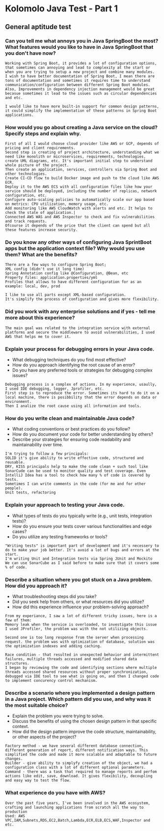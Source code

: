 # Kolomolo Java Test - Part 1

## General aptitude test

### Can you tell me what annoys you in Java SpringBoot the most? What features would you like to have in Java SpringBoot that you don't have now?
```
Working with Spring Boot, it provides a lot of configuration options, that sometimes can annoying and lead to complexity at the start or when you are trying to setup a new project and combine many modules.
I wish to have better documentation of Spring Boot, I mean there are tons of documentation and sometimes it requires time to understand communication/configuration between different Spring Boot modules.
Also, Improvements in dependency injection management would be great becasue sometimes it lead to the issues such as circular dependencies and etc.

I would like to have more built-in support for common design patterns, it could simplify the implementation of these patterns in Spring Boot applications.
```

### How would you go about creating a Java service on the cloud? Specify steps and explain why.
```
First of all I would choose cloud provider like AWS or GCP, depends of pricing and client requirements.
Second step is creating of project architecture, understanding what we need like monolith or microservices, requirements, technologies, create UML diagrams, etc. It's important initial step to understand whole picture of the project.
Then create an application, services, controllers via Spring Boot and other technologies.
Create CI-CD flow to build Docker image and push to the cloud like AWS ECR.
Deploy it to the AWS ECS with all configuration files like how your service should be deployed, including the number of replicas, network configuration, etc. 
Configure auto-scaling policies to automatically scale our app based on metrics: CPU utilization, memory usage, etc.
Add monitoring like AWS CloudWatch with alerts and etc. It helps to check the state of application.|
Connected AWS WAS and AWS Inspector to check and fix vulnerabilities and track requests.
Ofcourse it depends of the price that the client can spend but all these features increase security.
```

### Do you know any other ways of configuring Java SprintBoot apps but the application context file? Why would you use them? What are the benefits?
```
There are a few ways to configure Spring Boot;
XML config (didn't use it long time)
Spring Annotation config like @Configuration, @Bean, etc 
Property files: application.properties/yml
Profiles that allows to have different configuration for as an example: local, dev, prod

I like to use all parts except XML-based configuration. 
It's simplify the process of configuration and gives more flexibility.
```

### Did you work with any enterprise solutions and if yes - tell me more about this experience?
```
The main goal was related to the integration service with external platforms and secure the middleware to avoid vulnerabilities, I used AWS that helps me to cover it.
```
### Explain your process for debugging errors in your Java code.
   -  What debugging techniques do you find most effective?
   - How do you approach identifying the root cause of an error?
   - Do you have any preferred tools or strategies for debugging complex issues?
   ```
   Debugging process is a complex of actions. In my experience, usaully, I used IDE debugging, logger, Jprofiler, etc.
   First step is to reproduce the error. Sometimes its hard to do it on a local machine, there is posibbility that the error depends on data or environment.
   Then I analize the root cause using all information and tools.
   ```
### How do you write clean and maintainable Java code?
   - What coding conventions or best practices do you follow?
   - How do you document your code for better understanding by others?
   - Describe your strategies for ensuring code readability and maintainability over time.
   ```
   I'm trying to follow a few principals:
   SOLID it's give ability to write effective code, structured and reusable.
   DRY, KISS principals help to make the code clean + such tool like SonarCude can be used to monitor quality and test coverage. Even IntelliJ Idea has a tool to check how many % of code is covered by tests.
   Sometimes I can write comments in the code (for me and for other people).
   Unit tests, refactoring
   ```
### Explain your approach to testing your Java code.
   - What types of tests do you typically write (e.g., unit tests, integration tests)?
   - How do you ensure your tests cover various functionalities and edge cases?
   - Do you utilize any testing frameworks or tools?
   ```
   "Writing tests" is important part of development and it's necessery to do to make your job better. It's avoid a lot of bugs and errors at the start.
   I'm writing Unit and Integration tests via Spring JUnit and Mockito
   We can use SonarCube as I said before to make sure that it covers some % of code.
   ```
### Describe a situation where you got stuck on a Java problem. How did you approach it?
   - What troubleshooting steps did you take?
   - Did you seek help from others, or what resources did you utilize?
   - How did this experience influence your problem-solving approach?
   ```
   From my experiance, I saw a lot of different tricky issues, here is a few of them:
   Memory leak when the service is overloaded, to investigate this issue I used JProfiler, the problem was with the not utilizing objects.

   Second one is too long response from the server when processing request. the problem was with optimization of database, solution was the optimization indexes and adding caching.
   
   Race condition - that resulted in unexpected behavior and intermittent failures, multiple threads accessed and modified shared data structures.
   I began by reviewing the code and identifying sections where multiple threads accessed shared resources without proper synchronization, debugged via IDE tool to see what is going on, and then I changed code to implement concurency control mechanism.
   ```
### Describe a scenario where you implemented a design pattern in a Java project. Which pattern did you use, and why was it the most suitable choice?
   - Explain the problem you were trying to solve.
   - Discuss the benefits of using the chosen design pattern in that specific context.
   - How did the design pattern improve the code structure, maintainability, or other aspects of the project?
   ```
   Factory method - we have several different database connection, different generation of report, different notification ways. This simplified the code and made it more scalable and adaptable to future changes.
   Builder - give ability to simplyfy creation of the object, we had a configuration class with a lot of different optional parameters.
   Command - there was a task that required to manage reports and perfom actions like edit, save, download. It gives flexibility, decoupling and easy way to test the flow.
   ```
### What experience do you have with AWS?
```
Over the past five years, I've been involved in the AWS ecosystem, crafting and launching applications from scratch all the way to production
Used: AWS VPC,IAM,Subnets,RDS,EC2,Batch,Lambda,ECR,ELB,ECS,WAF,Inspector and etc.
```

